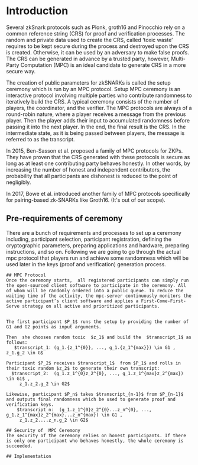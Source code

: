 
# Introduction
 Several zkSnark protocols such as Plonk, groth16 and Pinocchio rely on a common reference string (CRS) for proof and verification processes. The random and private data used to create the CRS, called ‘toxic waste’ requires to be kept secure during the process and destroyed upon the CRS is created. Otherwise, it can be used by an adversary to make false proofs. The CRS can be generated in advance by a trusted party, however, Multi-Party Computation (MPC) is an ideal candidate to generate CRS in a more secure way. 
 
The creation of public parameters for zkSNARKs is called the setup ceremony which is run by an MPC protocol. 
Setup MPC ceremony is an interactive protocol involving multiple parties who contribute randomness to iteratively build the CRS. A typical ceremony consists of the number of players, the coordinator, and the verifier. The MPC protocols are always of a round-robin nature, where a player receives a  message from the previous player. Then the player adds their input to accumulated randomness before passing it into the next player. In the end, the final result is the CRS. In the intermediate state, as it is being passed between players, the message is referred to as the transcript.

In 2015, Ben-Sasson et al. proposed a family of MPC protocols for ZKPs. They have proven that the CRS generated with these protocols is secure as long as at least one contributing party behaves honestly. 
In other words, by increasing the number of honest and independent contributors, the probability that all participants are dishonest is reduced to the point of negligibly.

In 2017, Bowe et al. introduced another family of MPC protocols specifically for pairing-based zk-SNARKs like Groth16. (It's out of our scope).


## Pre-requirements of ceremony
There are a bunch of requirements and processes to set up a ceremony including, participant selection, participant registration, defining the cryptographic parameters, preparing applications and hardware, preparing instructions, and so on. Following we are going to go through the actual mpc protocol that players run and achieve some randomness which will be used later in the keys (proof and verification) generation process.
```
## MPC Protocol
Once the ceremony starts,  all registered participants can simply run the open-sourced client software to participate in the ceremony. All of whom will be randomly ordered into a public queue. To reduce the waiting time of the activity, the mpc-server continuously monitors the active participant’s client software and applies a First-Come-First-Serve strategy on all active and prioritized participants.


The first participant $P_1$ runs the setup by providing the number of G1 and G2 points as input arguments.

Then  she chooses random toxic  $z_1$ and build the  $transcript_1$ as follows: 
   $transcript_1: (g_1.{z_1^{0}}, ..., g_1.{z_1^{max}}) \in G1 , z_1.g_2 \in G$
   
Participant $P_2$ receives $transcript_1$  from $P_1$ and rolls in their toxic random $z_2$ to generate their own transcript:
  $transcript_2:  (g_1.z_1^{0}z_2^{0}, ..., g_1.z_1^{max}z_2^{max}) \in G1$ , 
     z_1.z_2.g_2 \in G2$

Likewise, participant $P_n$ takes $transcript_{n-1}$ from $P_{n-1}$ and outputs final randomness which be used to generate proof and verification keys. 
    $transcript_n:  (g_1.z_1^{0}z_2^{0}...z_n^{0}, ..., g_1.z_1^{max}z_2^{max}...z_n^{max}) \in G1 , 
     z_1.z_2....z_n.g_2 \in G2$

## Security of  MPC Ceremony
The security of the ceremony relies on honest participants. If there is only one participant who behaves honestly, the whole ceremony is succeeded.

## Implementation

 

